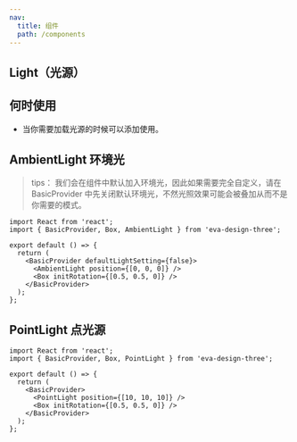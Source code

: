 ```yaml
---
nav:
  title: 组件
  path: /components
---
```


## Light（光源）

## 何时使用

- 当你需要加载光源的时候可以添加使用。

## AmbientLight 环境光

> tips： 我们会在组件中默认加入环境光，因此如果需要完全自定义，请在 BasicProvider 中先关闭默认环境光，不然光照效果可能会被叠加从而不是你需要的模式。

```tsx
import React from 'react';
import { BasicProvider, Box, AmbientLight } from 'eva-design-three';

export default () => {
  return (
    <BasicProvider defaultLightSetting={false}>
      <AmbientLight position={[0, 0, 0]} />
      <Box initRotation={[0.5, 0.5, 0]} />
    </BasicProvider>
  );
};
```

## PointLight 点光源

```tsx
import React from 'react';
import { BasicProvider, Box, PointLight } from 'eva-design-three';

export default () => {
  return (
    <BasicProvider>
      <PointLight position={[10, 10, 10]} />
      <Box initRotation={[0.5, 0.5, 0]} />
    </BasicProvider>
  );
};
```

